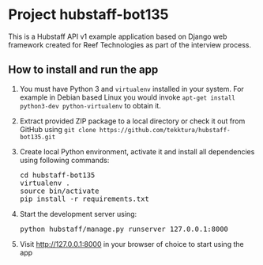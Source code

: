 # Project hubstaff-bot135
This is a Hubstaff API v1 example application based on Django web framework created
for Reef Technologies as part of the interview process.

## How to install and run the app

1. You must have Python 3 and `virtualenv` installed in your system. For example in Debian based
 Linux you would invoke `apt-get install python3-dev python-virtualenv` to obtain it.

2. Extract provided ZIP package to a local directory or check it out from GitHub using
`git clone https://github.com/tekktura/hubstaff-bot135.git`

3. Create local Python environment, activate it and install all dependencies using following
 commands:

   <pre>
   cd hubstaff-bot135
   virtualenv .
   source bin/activate
   pip install -r requirements.txt
   </pre>

4. Start the development server using:

   <pre>
   python hubstaff/manage.py runserver 127.0.0.1:8000
   </pre>

5. Visit http://127.0.0.1:8000 in your browser of choice to start using the app
